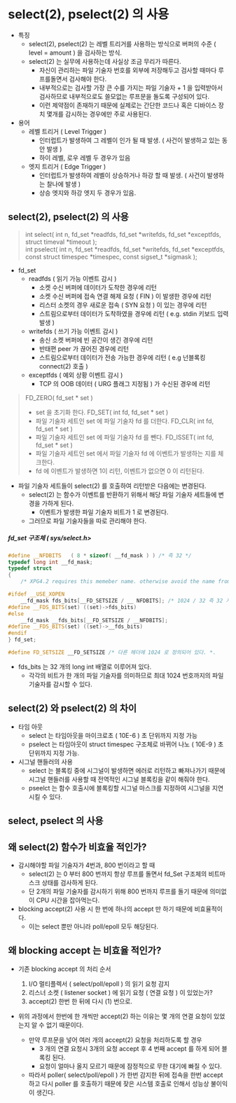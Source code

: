 # select(2), pselect(2) 의 사용
* 특징
	* select(2), pselect(2) 는 레벨 트리거를 사용하는 방식으로 버퍼의 수준 ( level = amount ) 을 검사하는 방식.
	* select(2) 는 실무에 사용하는데 사실상 조금 무리가 따른다.
		- 자신이 관리하는 파일 기술자 번호를 외부에 저장해두고 검사할 때마다 루프를돌면서 검사해야 한다.
		- 내부적으로는 검사할 가장 큰 수를 가지는 파일 기술자 + 1 을 입력받아서 검사하므로 내부적으로도 쓸모없는 루프문을 돌도록 구성되어 있다.
		- 이런 제약점이 존재하기 때문에 실제로는 간단한 코드나 혹은 디바이스 장치 몇개를 감시하는 경우에만 주로 사용된다.
* 용어
	- 레벨 트리거 ( Level Trigger )
		- 인터럽트가 발생하여 그 레벨이 인가 될 때 발생.  ( 사건이 발생하고 있는 동안 발생 )
		- 하이 레벨, 로우 레벨 두 경우가 있음
	- 엣지 트리거 ( Edge Trigger )
		- 인터럽트가 발생하여 레벨이 상승하거나 하강 할 때 발생. ( 사건이 발생하는 찰나에 발생  )
		- 상승 엣지와 하강 엣지 두 경우가 있음.

## select(2), pselect(2) 의 사용
> int select( int n, fd_set *readfds, fd_set *writefds, fd_set *exceptfds, struct timeval *timeout );    
> int pselect( int n, fd_set *readfds, fd_set *writefds, fd_set *exceptfds, const struct timespec *timespec, const sigset_t *sigmask );     

* fd_set    
	* readfds ( 읽기 가능 이벤트 감시 )   
		- 소켓 수신 버퍼에 데이터가 도착한 경우에 리턴      
		- 소켓 수신 버퍼에 접속 연결 해제 요청 ( FIN ) 이 발생한 경우에 리턴   
		- 리스터 소켓의 경우 새로운 접속 ( SYN 요청 ) 이 있는 경우에 리턴   
		- 스트림으로부터 데이터가 도착하였을 경우에 리턴 ( e.g. stdin 키보드 입력 발생 )    
	* writefds ( 쓰기 가능 이벤트 감시 )    
		- 송신 소켓 버퍼에 빈 공간이 생긴 경우에 리턴    
		- 반태편 peer 가 끊어진 경우에 리턴     
		- 스트림으로부터 데이터가 전송 가능한 경우에 리턴 ( e.g 넌블록킹 connect(2) 호출 )  
	* exceptfds ( 예외 상황 이벤트 감시 )     
		- TCP 의 OOB 데이터 ( URG 플래그 지정됨 ) 가 수신된 경우에 리턴    

> FD_ZERO( fd_set * set )  
> 	* set 을 초기화 한다.
> FD_SET( int fd, fd_set * set )  
> 	* 파일 기술자 세트인 set 에 파일 기술자 fd 를 더한다.
> FD_CLR( int fd, fd_set * set )  
> 	* 파일 기술자 세트인 set 에 파일 기술자 fd 를 뺀다.
> FD_ISSET( int fd, fd_set * set )	    
>	* 파일 기술자 세트인 set 에서 파일 기술자 fd 에 이벤트가 발생하는 지를 체크한다.   
>	* fd 에 이벤트가 발생하면 1이 리턴, 이벤트가 없으면 0 이 리턴된다.

* 파일 기술자 세트들이 select(2) 를 호출하여 리턴받은 다음에는 변경된다.
	- select(2) 는 함수가 이벤트를 반환하기 위해서 해당 파일 기술자 세트들에 변경을 가하게 된다.
		- 이벤트가 발생한 파일 기술자 비트가 1 로 변경된다.
	- 그러므로 파일 기술자들을 따로 관리해야 한다.


##### fd_set 구조체 ( sys/select.h>
```c++
#define __NFDBITS	( 8 * sizeof( __fd_mask ) ) /* 즉 32 */
typedef long int __fd_mask;
typedef struct
{
	/* XPG4.2 requires this memeber name. otherwise avoid the name from the global namespace. */

#ifdef __USE_XOPEN
	__fd_mask fds_bits[__FD_SETSIZE / __ NFDBITS]; /* 1024 / 32 즉 32 개의 배열로 이루어져 있다. */
#define __FDS_BITS(set) ((set)->fds_bits)
#else
	__fd_mask __fds_bits[__FD_SETSIZE / __NFDBITS];
#define __FDS_BITS(set) ((set)->__fds_bits)
#endif
} fd_set;

#define FD_SETSIZE __FD_SETSIZE /* 다른 헤더에 1024 로 정의되어 있다. *.
```
* fds_bits 는 32 개의 long int 배열로 이루어져 있다.
	- 각각의 비트가 한 개의 파일 기술자를 의미하므로 최대 1024 번호까지의 파일 기술자를 감시할 수 있다.

## select(2) 와 pselect(2) 의 차이
- 타임 아웃
	* select 는 타임아웃을 마이크로초 ( 10E-6 ) 초 단위까지 지정 가능
	* pselect 는 타임아웃이 struct timespec 구조체로 바뀌어 나노 ( 10E-9 ) 초 단위까지 지정 가능.
- 시그널 핸들러의 사용
	* select 는 블록킹 중에 시그널이 발생하면 에러로 리턴하고 빠져나가기 때문에 
	시그널 핸들러를 사용할 때 전역적인 시그널 블록킹을 같이 해줘야 한다.
	* pseelct 는 함수 호출시에 블록킹할 시그널 마스크를 지정하여 시그널을 지연시킬 수 있다.


## select, pselect 의 사용



## 왜 select(2) 함수가 비효율 적인가?
- 감시해야할 파일 기술자가 4번과, 800 번이라고 할 때
	- select(2) 는 0 부터 800 번까지 항상 루프를 돌면서 fd_Set 구조체의 비트마스크 상태를 검사하게 된다.
	- 단 2개의 파일 기술자를 감시하기 위해 800 번까지 루프를 돌기 때문에 의미없이 CPU 시간을 잡아먹는다.
- blocking accept(2) 사용 시 한 번에 하나의 accept 만 하기 때문에 비효율적이다.
	- 이는 select 뿐만 아니라 poll/epoll 모두 해당된다.


## 왜 blocking accept 는 비효율 적인가?
* 기존 blocking accept 의 처리 순서
    1. I/O 멀티플렉서 ( select/poll/epoll ) 의 읽기 요청 감지
    2. 리스너 소켓 ( listener socket ) 에 읽기 요청 ( 연결 요청 ) 이 있었는가?
    3. accept(2) 한번 한 뒤에 다시 (1) 번으로.

* 위의 과정에서 한번에 한 개씩만 accept(2) 하는 이유는 몇 개의 연결 요청이 있었는지 알 수 없기 때문이다.
    - 만약 루프문을 넣어 여러 개의 accept(2) 요청을 처리하도록 할 경우
        * 3 개의 연결 요청시 3개의 요청 accept 후 4 번째 accept 를 하게 되어 블록킹 된다.
        * 요청이 얼마나 올지 모르기 때문에 잠정적으로 무한 대기에 빠질 수 있다.
    - 따라서 poller( select/poll/epoll ) 가 한번 감지한 뒤에 접속을 한번 accept 하고
    다시 poller 를 호출하기 때문에 잦은 시스템 호출로 인해서 성능상 불이익이 생긴다.

